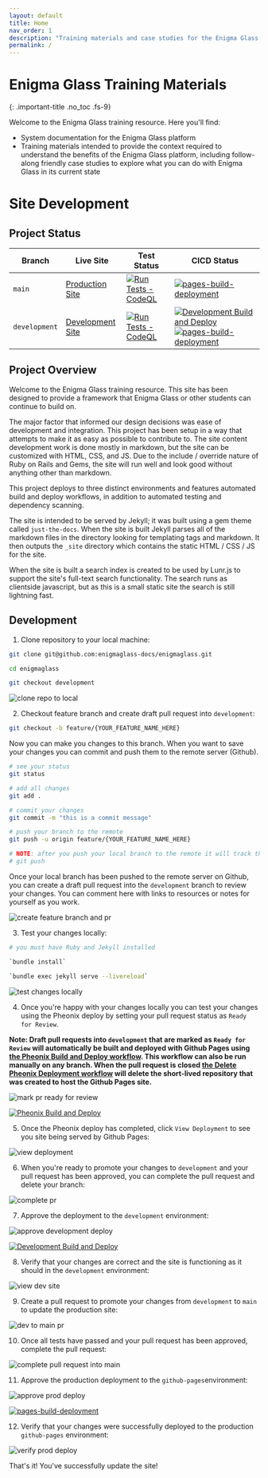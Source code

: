 ```yaml
---
layout: default
title: Home
nav_order: 1
description: "Training materials and case studies for the Enigma Glass SIEM platform"
permalink: /
---
```

# Enigma Glass Training Materials
{: .important-title .no_toc .fs-9}

Welcome to the Enigma Glass training resource. Here you'll find:
 - System documentation for the Enigma Glass platform
 - Training materials intended to provide the context required to understand the benefits of the Enigma Glass platform, including follow-along friendly case studies to explore what you can do with Enigma Glass in its current state

 # Site Development
 ## Project Status
| Branch | Live Site | Test Status | CICD Status |
| - | - | - | - |
| `main` | [Production Site](https://enigmaglass-docs.github.io/enigmaglass/) | [![Run Tests - CodeQL](https://github.com/enigmaglass-docs/enigmaglass/actions/workflows/codeql.yml/badge.svg?branch=main)](https://github.com/enigmaglass-docs/enigmaglass/actions/workflows/codeql.yml) | [![pages-build-deployment](https://github.com/enigmaglass-docs/enigmaglass/actions/workflows/pages/pages-build-deployment/badge.svg?branch=main)](https://github.com/enigmaglass-docs/enigmaglass/actions/workflows/pages/pages-build-deployment) |
| `development` | [Development Site](https://enigmaglass-docs.github.io/enigmaglass-dev/) | [![Run Tests - CodeQL](https://github.com/enigmaglass-docs/enigmaglass/actions/workflows/codeql.yml/badge.svg?branch=development)](https://github.com/enigmaglass-docs/enigmaglass/actions/workflows/codeql.yml) | [![Development Build and Deploy](https://github.com/enigmaglass-docs/enigmaglass/actions/workflows/deploy-dev.yml/badge.svg?branch=development)](https://github.com/enigmaglass-docs/enigmaglass/actions/workflows/deploy-dev.yml) [![pages-build-deployment](https://github.com/enigmaglass-docs/enigmaglass-dev/actions/workflows/pages/pages-build-deployment/badge.svg?branch=main)](https://github.com/enigmaglass-docs/enigmaglass-dev/actions/workflows/pages/pages-build-deployment)|

## Project Overview
Welcome to the Enigma Glass training resource. This site has been designed to provide a framework that Enigma Glass or other students can continue to build on.

The major factor that informed our design decisions was ease of development and integration. This project has been setup in a way that attempts to make it as easy as possible to contribute to. The site content development work is done mostly in markdown, but the site can be customized with HTML, CSS, and JS. Due to the include / override nature of Ruby on Rails and Gems, the site will run well and look good without anything other than markdown. 

This project deploys to three distinct environments and features automated build and deploy workflows, in addition to automated testing and dependency scanning.

The site is intended to be served by Jekyll; it was built using a gem theme called `just-the-docs`. When the site is built Jekyll parses all of the markdown files in the directory looking for templating tags and markdown. It then outputs the `_site` directory which contains the static HTML / CSS / JS for the site.

When the site is built a search index is created to be used by Lunr.js to support the site's full-text search functionality. The search runs as clientside javascript, but as this is a small static site the search is still lightning fast.

## Development
1. Clone repository to your local machine:

```bash
git clone git@github.com:enigmaglass-docs/enigmaglass.git

cd enigmaglass

git checkout development
```

![clone repo to local](https://github.com/enigmaglass-docs/.github/blob/main/profile//assets/gif/clone-repo-checkout-development.gif)

2. Checkout feature branch and create draft pull request into `development`:

```bash
git checkout -b feature/{YOUR_FEATURE_NAME_HERE}
```

Now you can make you changes to this branch. When you want to save your changes you can commit and push them to the remote server (Github).

```bash
# see your status
git status

# add all changes
git add .

# commit your changes
git commit -m "this is a commit message"

# push your branch to the remote
git push -u origin feature/{YOUR_FEATURE_NAME_HERE}

# NOTE: after you push your local branch to the remote it will track the remote, so you can just run
# git push
```

Once your local branch has been pushed to the remote server on Github, you can create a draft pull request into the `development` branch to review your changes. You can comment here with links to resources or notes for yourself as you work.

![create feature branch and pr](https://github.com/enigmaglass-docs/.github/blob/main/profile/assets/gif/create-feature-branch-and-pr.gif)

3. Test your changes locally:

```bash
# you must have Ruby and Jekyll installed

`bundle install`

`bundle exec jekyll serve --livereload`
```

![test changes locally](https://github.com/enigmaglass-docs/.github/blob/main/profile/assets/gif/test-changes-locally.gif)

4. Once you're happy with your changes locally you can test your changes using the Pheonix deploy by setting your pull request status as `Ready for Review`.

**Note: Draft pull requests into `development` that are marked as `Ready for Review` will automatically be built and deployed with Github Pages using [the Pheonix Build and Deploy workflow](https://github.com/enigmaglass-docs/enigmaglass/actions/workflows/deploy-pr.yml). This workflow can also be run manually on any branch. When the pull request is closed [the Delete Pheonix Deployment workflow](https://github.com/enigmaglass-docs/enigmaglass/actions/workflows/delete-deploy-pr.yml) will delete the short-lived repository that was created to host the Github Pages site.**

![mark pr ready for review](https://github.com/enigmaglass-docs/.github/blob/main/profile/assets/gif/mark-pr-ready-start-pheonix-deploy.gif)

[![Pheonix Build and Deploy](https://github.com/enigmaglass-docs/enigmaglass/actions/workflows/deploy-pr.yml/badge.svg)](https://github.com/enigmaglass-docs/enigmaglass/actions/workflows/deploy-pr.yml)

5. Once the Pheonix deploy has completed, click `View Deployment` to see you site being served by Github Pages:

![view deployment](https://github.com/enigmaglass-docs/.github/blob/main/profile/assets/gif/view-deployment.gif)

6. When you're ready to promote your changes to `development` and your pull request has been approved, you can complete the pull request and delete your branch:

![complete pr](https://github.com/enigmaglass-docs/.github/blob/main/profile/assets/gif/merge-feature-branch-develop.gif)

7. Approve the deployment to the `development` environment:

![approve development deploy](https://github.com/enigmaglass-docs/.github/blob/main/profile/assets/gif/approve-development-deploy.gif)

[![Development Build and Deploy](https://github.com/enigmaglass-docs/enigmaglass/actions/workflows/deploy-dev.yml/badge.svg?branch=development)](https://github.com/enigmaglass-docs/enigmaglass/actions/workflows/deploy-dev.yml)

8. Verify that your changes are correct and the site is functioning as it should in the `development` environment:

![view dev site](https://github.com/enigmaglass-docs/.github/blob/main/profile/assets/gif/view-dev-site.gif)

9. Create a pull request to promote your changes from `development` to `main` to update the production site:

![dev to main pr](https://github.com/enigmaglass-docs/.github/blob/main/profile/assets/gif/dev-to-main-pr.gif)

10. Once all tests have passed and your pull request has been approved, complete the pull request:

![complete pull request into main](https://github.com/enigmaglass-docs/.github/blob/main/profile/assets/gif/complete-pull-request-into-main.gif)

11. Approve the production deployment to the `github-pages`environment:

![approve prod deploy](https://github.com/enigmaglass-docs/.github/blob/main/profile/assets/gif/approve-prod-deploy.gif)

[![pages-build-deployment](https://github.com/enigmaglass-docs/enigmaglass/actions/workflows/pages/pages-build-deployment/badge.svg)](https://github.com/enigmaglass-docs/enigmaglass/actions/workflows/pages/pages-build-deployment)

12. Verify that your changes were successfully deployed to the production `github-pages` environment:

![verify prod deploy](https://github.com/enigmaglass-docs/.github/blob/main/profile/assets/gif/verify-prod-deploy.gif)

That's it! You've successfully update the site!